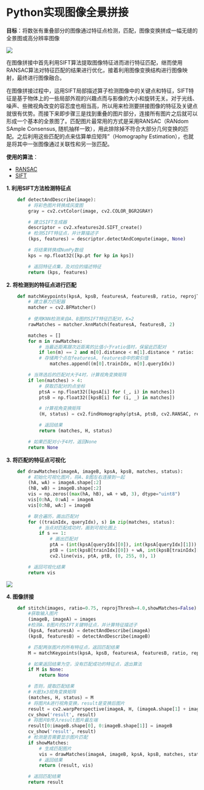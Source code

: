 # Python实现图像全景拼接


**目标**：将数张有重叠部分的图像通过特征点检测，匹配，图像变换拼成一幅无缝的全景图或高分辨率图像

![](https://img-blog.csdnimg.cn/20200809110424857.png " ")


在图像拼接中首先利用SIFT算法提取图像特征进而进行特征匹配，继而使用RANSAC算法对特征匹配的结果进行优化，接着利用图像变换结构进行图像映射，最终进行图像融合。

在图像拼接过程中，运用SIFT局部描述算子检测图像中的关键点和特征，SIFT特征是基于物体上的一些局部外观的兴趣点而与影像的大小和旋转无关。对于光线、噪声、些微视角改变的容忍度也相当高，所以用来检测要拼接图像的特征及关键点就很有优势。而接下来即步骤三是找到重叠的图片部分，连接所有图片之后就可以形成一个基本的全景图了。匹配图片最常用的方式是采用RANSAC（RANdom SAmple Consensus, 随机抽样一致），用此排除掉不符合大部分几何变换的匹配。之后利用这些匹配的点来估算单应矩阵”（Homography Estimation），也就是将其中一张图像通过关联性和另一张匹配。

**使用的算法**：
- [RANSAC](https://xmoon.info/2020/07/fitting/#roubst-fitting--ransac)
- [SIFT](https://xmoon.info/2020/07/edgedetection2/#sift%E7%89%B9%E5%BE%81)

**1. 利用SIFT方法检测特征点**

```python
    def detectAndDescribe(image):
        # 将彩色图片转换成灰度图
        gray = cv2.cvtColor(image, cv2.COLOR_BGR2GRAY)

        # 建立SIFT生成器
        descriptor = cv2.xfeatures2d.SIFT_create()
        # 检测SIFT特征点，并计算描述子
        (kps, features) = descriptor.detectAndCompute(image, None)

        # 将结果转换成NumPy数组
        kps = np.float32([kp.pt for kp in kps])

        # 返回特征点集，及对应的描述特征
        return (kps, features)
```

**2. 将检测到的特征点进行匹配**

```python
    def matchKeypoints(kpsA, kpsB, featuresA, featuresB, ratio, reprojThresh):
        # 建立暴力匹配器
        matcher = cv2.BFMatcher()
  
        # 使用KNN检测来自A、B图的SIFT特征匹配对，K=2
        rawMatches = matcher.knnMatch(featuresA, featuresB, 2)

        matches = []
        for m in rawMatches:
            # 当最近距离跟次近距离的比值小于ratio值时，保留此匹配对
            if len(m) == 2 and m[0].distance < m[1].distance * ratio:
            # 存储两个点在featuresA, featuresB中的索引值
                matches.append((m[0].trainIdx, m[0].queryIdx))

        # 当筛选后的匹配对大于4时，计算视角变换矩阵
        if len(matches) > 4:
            # 获取匹配对的点坐标
            ptsA = np.float32([kpsA[i] for (_, i) in matches])
            ptsB = np.float32([kpsB[i] for (i, _) in matches])

            # 计算视角变换矩阵
            (H, status) = cv2.findHomography(ptsA, ptsB, cv2.RANSAC, reprojThresh)

            # 返回结果
            return (matches, H, status)

        # 如果匹配对小于4时，返回None
        return None
```


**3. 将匹配的特征点可视化**

```python
    def drawMatches(imageA, imageB, kpsA, kpsB, matches, status):
        # 初始化可视化图片，将A、B图左右连接到一起
        (hA, wA) = imageA.shape[:2]
        (hB, wB) = imageB.shape[:2]
        vis = np.zeros((max(hA, hB), wA + wB, 3), dtype="uint8")
        vis[0:hA, 0:wA] = imageA
        vis[0:hB, wA:] = imageB

        # 联合遍历，画出匹配对
        for ((trainIdx, queryIdx), s) in zip(matches, status):
            # 当点对匹配成功时，画到可视化图上
            if s == 1:
                # 画出匹配对
                ptA = (int(kpsA[queryIdx][0]), int(kpsA[queryIdx][1]))
                ptB = (int(kpsB[trainIdx][0]) + wA, int(kpsB[trainIdx][1]))
                cv2.line(vis, ptA, ptB, (0, 255, 0), 1)

        # 返回可视化结果
        return vis
```

![](https://img-blog.csdnimg.cn/20200809110512171.png " ")




**4. 图像拼接**

```python
    def stitch(images, ratio=0.75, reprojThresh=4.0,showMatches=False):
        #获取输入图片
        (imageB, imageA) = images
        #检测A、B图片的SIFT关键特征点，并计算特征描述子
        (kpsA, featuresA) = detectAndDescribe(imageA)
        (kpsB, featuresB) = detectAndDescribe(imageB)

        # 匹配两张图片的所有特征点，返回匹配结果
        M = matchKeypoints(kpsA, kpsB, featuresA, featuresB, ratio, reprojThresh)

        # 如果返回结果为空，没有匹配成功的特征点，退出算法
        if M is None:
            return None

        # 否则，提取匹配结果
        # H是3x3视角变换矩阵      
        (matches, H, status) = M
        # 将图片A进行视角变换，result是变换后图片
        result = cv2.warpPerspective(imageA, H, (imageA.shape[1] + imageB.shape[1], imageA.shape[0]))
        cv_show('result', result)
        # 将图片B传入result图片最左端
        result[0:imageB.shape[0], 0:imageB.shape[1]] = imageB
        cv_show('result', result)
        # 检测是否需要显示图片匹配
        if showMatches:
            # 生成匹配图片
            vis = drawMatches(imageA, imageB, kpsA, kpsB, matches, status)
            # 返回结果
            return (result, vis)

        # 返回匹配结果
        return result
```





















